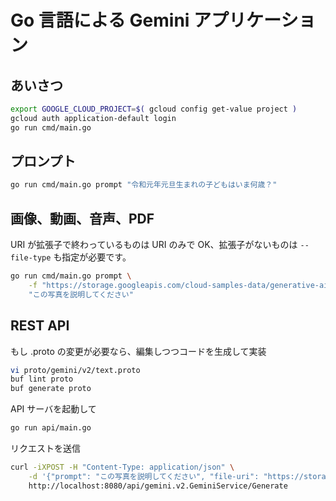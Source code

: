 # Go 言語による Gemini アプリケーション

## あいさつ

```sh
export GOOGLE_CLOUD_PROJECT=$( gcloud config get-value project )
gcloud auth application-default login
go run cmd/main.go
```

## プロンプト

```sh
go run cmd/main.go prompt "令和元年元旦生まれの子どもはいま何歳？"
```

## 画像、動画、音声、PDF

URI が拡張子で終わっているものは URI のみで OK、拡張子がないものは `--file-type` も指定が必要です。

```sh
go run cmd/main.go prompt \
    -f "https://storage.googleapis.com/cloud-samples-data/generative-ai/image/scones.jpg" \
    "この写真を説明してください"
```

## REST API

もし .proto の変更が必要なら、編集しつつコードを生成して実装

```sh
vi proto/gemini/v2/text.proto
buf lint proto
buf generate proto
```

API サーバを起動して

```sh
go run api/main.go
```

リクエストを送信

```sh
curl -iXPOST -H "Content-Type: application/json" \
    -d '{"prompt": "この写真を説明してください", "file-uri": "https://storage.googleapis.com/cloud-samples-data/generative-ai/image/scones.jpg"}' \
    http://localhost:8080/api/gemini.v2.GeminiService/Generate
```
